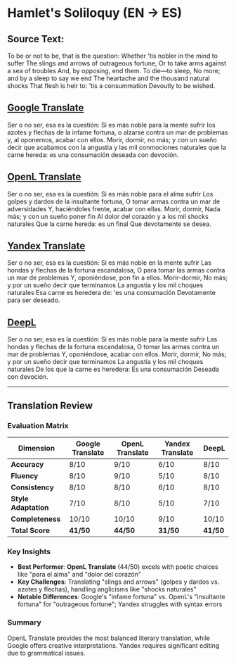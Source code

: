 # Hamlet's Soliloquy (EN → ES)

## Source Text:
To be or not to be, that is the question:
Whether 'tis nobler in the mind to suffer
The slings and arrows of outrageous fortune,
Or to take arms against a sea of troubles
And, by opposing, end them. To die—to sleep,
No more; and by a sleep to say we end
The heartache and the thousand natural shocks
That flesh is heir to: 'tis a consummation
Devoutly to be wished.

## [Google Translate](https://translate.google.com/)
Ser o no ser, esa es la cuestión:
Si es más noble para la mente sufrir
los azotes y flechas de la infame fortuna,
o alzarse contra un mar de problemas
y, al oponernos, acabar con ellos. Morir, dormir,
no más; y con un sueño decir que acabamos
con la angustia y las mil conmociones naturales
que la carne hereda: es una consumación
deseada con devoción.

## [OpenL Translate](https://openl.io/)
Ser o no ser, esa es la cuestión:
Si es más noble para el alma sufrir
Los golpes y dardos de la insultante fortuna,
O tomar armas contra un mar de adversidades
Y, haciéndoles frente, acabar con ellas. Morir, dormir,
Nada más; y con un sueño poner fin
Al dolor del corazón y a los mil shocks naturales
Que la carne hereda: es un final
Que devotamente se desea.


## [Yandex Translate](https://translate.yandex.com/)
Ser o no ser, esa es la cuestión:
Si es más noble en la mente sufrir
Las hondas y flechas de la fortuna escandalosa,
O para tomar las armas contra un mar de problemas
Y, oponiéndose, pon fin a ellos. Morir-dormir,
No más; y por un sueño decir que terminamos
La angustia y los mil choques naturales
Esa carne es heredera de: 'es una consumación
Devotamente para ser deseado.

## [DeepL](https://www.deepl.com/)
Ser o no ser, esa es la cuestión:
Si es más noble para la mente sufrir
Las hondas y flechas de la fortuna escandalosa,
O tomar las armas contra un mar de problemas
Y, oponiéndose, acabar con ellos. Morir, dormir,
No más; y por un sueño decir que terminamos
La angustia y los mil choques naturales
De los que la carne es heredera: Es una consumación
Deseada con devoción.

---

## Translation Review

### Evaluation Matrix

| Dimension | Google Translate | OpenL Translate | Yandex Translate | DeepL |
|-----------|------------------|-----------------|------------------|--------|
| **Accuracy** | 8/10 | 9/10 | 6/10 | 8/10 |
| **Fluency** | 8/10 | 9/10 | 5/10 | 8/10 |
| **Consistency** | 8/10 | 8/10 | 6/10 | 8/10 |
| **Style Adaptation** | 7/10 | 8/10 | 5/10 | 7/10 |
| **Completeness** | 10/10 | 10/10 | 9/10 | 10/10 |
| **Total Score** | **41/50** | **44/50** | **31/50** | **41/50** |

### Key Insights

- **Best Performer**: **OpenL Translate** (44/50) excels with poetic choices like "para el alma" and "dolor del corazón"
- **Key Challenges**: Translating "slings and arrows" (golpes y dardos vs. azotes y flechas), handling anglicisms like "shocks naturales"
- **Notable Differences**: Google's "infame fortuna" vs. OpenL's "insultante fortuna" for "outrageous fortune"; Yandex struggles with syntax errors

### Summary

OpenL Translate provides the most balanced literary translation, while Google offers creative interpretations. Yandex requires significant editing due to grammatical issues.
